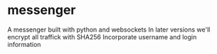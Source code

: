 # messenger
A messenger built with python and websockets
In later versions we'll encrypt all traffick with SHA256
Incorporate username and login information
